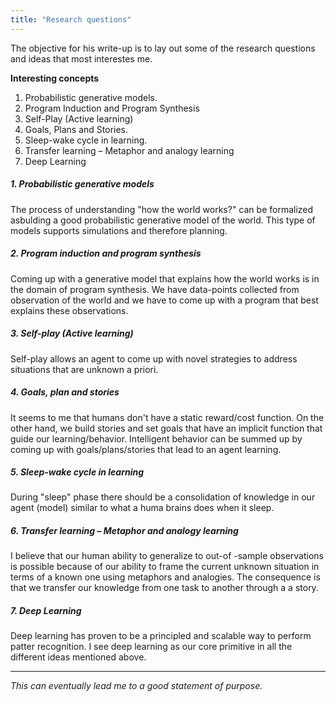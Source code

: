 ```yaml
---
title: "Research questions"
---
```


The objective for his write-up is to lay out some of the research questions and ideas that most interestes me.

**Interesting concepts**

1. Probabilistic generative models.
2. Program Induction and Program Synthesis
3. Self-Play (Active learning)
4. Goals, Plans and Stories.
5. Sleep-wake cycle in learning.
6. Transfer learning – Metaphor and analogy learning
8. Deep Learning




##### 1. Probabilistic generative models

The process of understanding "how the world works?" can be formalized asbulding a good probabilistic generative model of the world. This type of models supports simulations and therefore planning.

##### 2. Program induction and program synthesis

Coming up with a generative model that explains how the world works is in the domain of program synthesis. We have data-points collected from observation of the world and we have to come up with a program that best explains these observations.

##### 3. Self-play (Active learning)

Self-play allows an agent to come up with novel strategies to address situations that are unknown a priori.

##### 4. Goals, plan and stories

It seems to me that humans don't have a static reward/cost function. On the other hand, we build stories and set goals that have an implicit function that guide our learning/behavior. Intelligent behavior can be summed up by coming up with goals/plans/stories that lead to an agent learning.

##### 5. Sleep-wake cycle in learning

During "sleep" phase there should be a consolidation of knowledge in our agent (model) similar to what a huma brains does when it sleep.

##### 6. Transfer learning – Metaphor and analogy learning

I believe that our human ability to generalize to out-of -sample observations is possible because of our ability to frame the current unknown situation in terms of a known one using metaphors and analogies. The consequence is that we transfer our knowledge from one task to another through a a story.

##### 7. Deep Learning

Deep learning has proven to be a principled and scalable way to perform patter recognition. I see deep learning as our core primitive in all the different ideas mentioned above.

***
*This can eventually lead me to a good statement of purpose.*